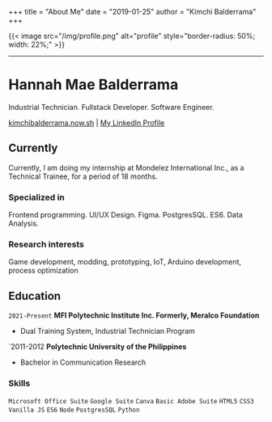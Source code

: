+++
title = "About Me"
date = "2019-01-25"
author = "Kimchi Balderrama"
+++


{{< image src="/img/profile.png" alt="profile" style="border-radius: 50%; width: 22%;" >}}


---
# Hannah Mae Balderrama
Industrial Technician. Fullstack Developer. Software Engineer.

<div id="webaddress">
<a href="kimchibalderrama.now.sh">kimchibalderrama.now.sh</a>
| <a href="http://linkedin.com/kimchibalderrama">My LinkedIn Profile</a>
</div>


## Currently

Currently, I am doing my internship at Mondelez International Inc., as a Technical Trainee, for a period of 18 months.

### Specialized in

Frontend programming. UI/UX Design. Figma. PostgresSQL. ES6. Data Analysis.


### Research interests

Game development, modding, prototyping, IoT, Arduino development, process optimization


## Education

`2021-Present`
__MFI Polytechnic Institute Inc. Formerly, Meralco Foundation__
- Dual Training System, Industrial Technician Program

`2011-2012
__Polytechnic University of the Philippines__
- Bachelor in Communication Research





### Skills

`Microsoft Office Suite`
`Google Suite`
`Canva`
`Basic Adobe Suite`
`HTML5`
`CSS3`
`Vanilla JS`
`ES6`
`Node`
`PostgresSQL`
`Python`





<!-- ### Footer

Last updated: May 2022->


